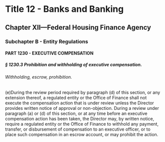 
# Title 12 - Banks and Banking
## Chapter XII—Federal Housing Finance Agency
### Subchapter B - Entity Regulations
#### PART 1230 - EXECUTIVE COMPENSATION
##### § 1230.3 Prohibition and withholding of executive compensation.
###### Withholding, escrow, prohibition.

(e)During the review period required by paragraph (d) of this section, or any extension thereof, a regulated entity or the Office of Finance shall not execute the compensation action that is under review unless the Director provides written notice of approval or non-objection. During a review under paragraph (a) or (d) of this section, or at any time before an executive compensation action has been taken, the Director may, by written notice, require a regulated entity or the Office of Finance to withhold any payment, transfer, or disbursement of compensation to an executive officer, or to place such compensation in an escrow account, or may prohibit the action.
